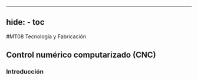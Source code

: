 
---
hide:
    - toc
---

#MT08 Tecnología y Fabricación 

## **Control numérico computarizado (CNC)**

### **Introducción**

